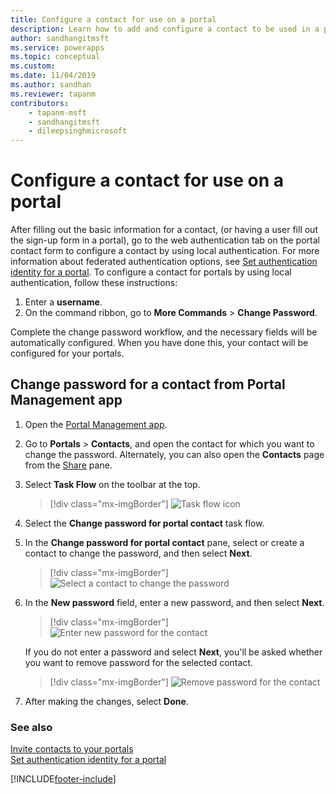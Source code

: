 ```yaml
---
title: Configure a contact for use on a portal
description: Learn how to add and configure a contact to be used in a portal.
author: sandhangitmsft
ms.service: powerapps
ms.topic: conceptual
ms.custom: 
ms.date: 11/04/2019
ms.author: sandhan
ms.reviewer: tapanm
contributors:
    - tapanm-msft
    - sandhangitmsft
    - dileepsinghmicrosoft
---
```


# Configure a contact for use on a portal

After filling out the basic information for a contact, (or having a user fill out the sign-up form in a portal), go to the web authentication tab on the portal contact form to configure a contact by using local authentication. For more information about federated authentication options, see [Set authentication identity for a portal](set-authentication-identity.md). To configure a contact for portals by using local authentication, follow these instructions:  

1.  Enter a **username**.
2.  On the command ribbon, go to **More Commands** &gt; **Change Password**.

Complete the change password workflow, and the necessary fields will be automatically configured. When you have done this, your contact will be configured for your portals.

## Change password for a contact from Portal Management app

1.  Open the [Portal Management app](configure-portal.md).

2.  Go to **Portals** > **Contacts**, and open the contact for which you want to change the password.
    Alternately, you can also open the **Contacts** page from the [Share](../manage-existing-portals.md#share) pane. 

3.	Select **Task Flow** on the toolbar at the top.

    > [!div class="mx-imgBorder"]
    > ![Task flow icon](../media/task-flow.png "Task flow icon")

4.	Select the **Change password for portal contact** task flow.

5.	In the **Change password for portal contact** pane, select or create a contact to change the password, and then select **Next**.

    > [!div class="mx-imgBorder"]
    > ![Select a contact to change the password](../media/change-password-select-contact.png "Select a contact to change the password")

6.	In the **New password** field, enter a new password, and then select **Next**.

    > [!div class="mx-imgBorder"]
    > ![Enter new password for the contact](../media/change-password-new-password.png "Enter new password for the contact")

    If you do not enter a password and select **Next**, you'll be asked whether you want to remove password for the selected contact.

    > [!div class="mx-imgBorder"]
    > ![Remove password for the contact](../media/change-password-remove-password.png "Remove password for the contact")

7.	After making the changes, select **Done**.


### See also
[Invite contacts to your portals](invite-contacts.md)  
[Set authentication identity for a portal](set-authentication-identity.md)  

[!INCLUDE[footer-include](../../../includes/footer-banner.md)]